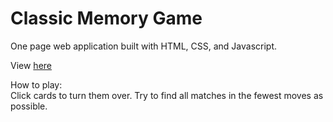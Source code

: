 # Classic Memory Game

One page web application built with HTML, CSS, and Javascript.

View [here](http://www.brandonvernon.com/memory-game/)

How to play:<br>
Click cards to turn them over. Try to find all matches in the fewest moves as possible.
